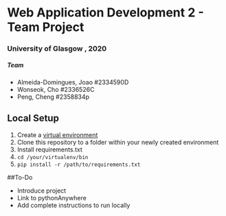 # Web Application Development 2 - Team Project

### University of Glasgow , 2020


##### Team

- Almeida-Domingues, Joao #2334590D
- Wonseok, Cho #2336526C
- Peng, Cheng #2358834p


## Local Setup

1. Create a [virtual environment](https://docs.python-guide.org/dev/virtualenvs/#virtualenvwrapper)
2. Clone this repository to a folder within your newly created environment
3. Install requirements.txt
 1. `cd /your/virtualenv/bin`
 2. `pip install -r /path/to/requirements.txt`



##To-Do

- Introduce project
- Link to pythonAnywhere
- Add complete instructions to run locally
